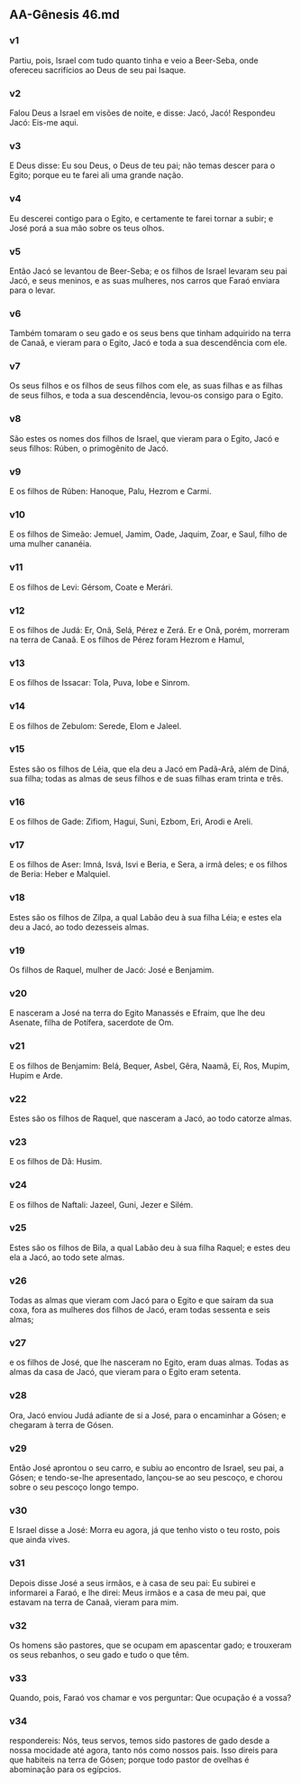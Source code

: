 ## AA-Gênesis 46.md
### v1
 Partiu, pois, Israel com tudo quanto tinha e veio a Beer-Seba, onde ofereceu sacrifícios ao Deus de seu pai Isaque.
### v2
 Falou Deus a Israel em visões de noite, e disse: Jacó, Jacó! Respondeu Jacó: Eis-me aqui.
### v3
 E Deus disse: Eu sou Deus, o Deus de teu pai; não temas descer para o Egito; porque eu te farei ali uma grande nação.
### v4
 Eu descerei contigo para o Egito, e certamente te farei tornar a subir; e José porá a sua mão sobre os teus olhos.
### v5
 Então Jacó se levantou de Beer-Seba; e os filhos de Israel levaram seu pai Jacó, e seus meninos, e as suas mulheres, nos carros que Faraó enviara para o levar.
### v6
 Também tomaram o seu gado e os seus bens que tinham adquirido na terra de Canaã, e vieram para o Egito, Jacó e toda a sua descendência com ele.
### v7
 Os seus filhos e os filhos de seus filhos com ele, as suas filhas e as filhas de seus filhos, e toda a sua descendência, levou-os consigo para o Egito.
### v8
 São estes os nomes dos filhos de Israel, que vieram para o Egito, Jacó e seus filhos: Rúben, o primogênito de Jacó.
### v9
 E os filhos de Rúben: Hanoque, Palu, Hezrom e Carmi.
### v10
 E os filhos de Simeão: Jemuel, Jamim, Oade, Jaquim, Zoar, e Saul, filho de uma mulher cananéia.
### v11
 E os filhos de Levi: Gérsom, Coate e Merári.
### v12
 E os filhos de Judá: Er, Onã, Selá, Pérez e Zerá. Er e Onã, porém, morreram na terra de Canaã. E os filhos de Pérez foram Hezrom e Hamul,
### v13
 E os filhos de Issacar: Tola, Puva, Iobe e Sinrom.
### v14
 E os filhos de Zebulom: Serede, Elom e Jaleel.
### v15
 Estes são os filhos de Léia, que ela deu a Jacó em Padã-Arã, além de Diná, sua filha; todas as almas de seus filhos e de suas filhas eram trinta e três.
### v16
 E os filhos de Gade: Zifiom, Hagui, Suni, Ezbom, Eri, Arodi e Areli.
### v17
 E os filhos de Aser: Imná, Isvá, Isvi e Beria, e Sera, a irmã deles; e os filhos de Beria: Heber e Malquiel.
### v18
 Estes são os filhos de Zilpa, a qual Labão deu à sua filha Léia; e estes ela deu a Jacó, ao todo dezesseis almas.
### v19
 Os filhos de Raquel, mulher de Jacó: José e Benjamim.
### v20
 E nasceram a José na terra do Egito Manassés e Efraim, que lhe deu Asenate, filha de Potífera, sacerdote de Om.
### v21
 E os filhos de Benjamim: Belá, Bequer, Asbel, Gêra, Naamã, Eí, Ros, Mupim, Hupim e Arde.
### v22
 Estes são os filhos de Raquel, que nasceram a Jacó, ao todo catorze almas.
### v23
 E os filhos de Dã: Husim.
### v24
 E os filhos de Naftali: Jazeel, Guni, Jezer e Silém.
### v25
 Estes são os filhos de Bila, a qual Labão deu à sua filha Raquel; e estes deu ela a Jacó, ao todo sete almas.
### v26
 Todas as almas que vieram com Jacó para o Egito e que saíram da sua coxa, fora as mulheres dos filhos de Jacó, eram todas sessenta e seis almas;
### v27
 e os filhos de José, que lhe nasceram no Egito, eram duas almas. Todas as almas da casa de Jacó, que vieram para o Egito eram setenta.
### v28
 Ora, Jacó enviou Judá adiante de si a José, para o encaminhar a Gósen; e chegaram à terra de Gósen.
### v29
 Então José aprontou o seu carro, e subiu ao encontro de Israel, seu pai, a Gósen; e tendo-se-lhe apresentado, lançou-se ao seu pescoço, e chorou sobre o seu pescoço longo tempo.
### v30
 E Israel disse a José: Morra eu agora, já que tenho visto o teu rosto, pois que ainda vives.
### v31
 Depois disse José a seus irmãos, e à casa de seu pai: Eu subirei e informarei a Faraó, e lhe direi: Meus irmãos e a casa de meu pai, que estavam na terra de Canaã, vieram para mim.
### v32
 Os homens são pastores, que se ocupam em apascentar gado; e trouxeram os seus rebanhos, o seu gado e tudo o que têm.
### v33
 Quando, pois, Faraó vos chamar e vos perguntar: Que ocupação é a vossa?
### v34
 respondereis: Nós, teus servos, temos sido pastores de gado desde a nossa mocidade até agora, tanto nós como nossos pais. Isso direis para que habiteis na terra de Gósen; porque todo pastor de ovelhas é abominação para os egípcios.
